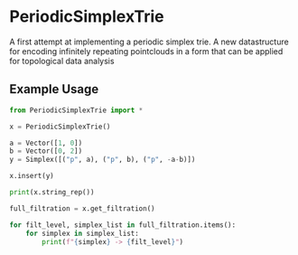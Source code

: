 # PeriodicSimplexTrie
A first attempt at implementing a periodic simplex trie. A new datastructure for encoding infinitely repeating pointclouds in a form that can be applied for topological data analysis

Example Usage
-------------
```python
from PeriodicSimplexTrie import *

x = PeriodicSimplexTrie()

a = Vector([1, 0])
b = Vector([0, 2])
y = Simplex([("p", a), ("p", b), ("p", -a-b)])

x.insert(y)

print(x.string_rep())

full_filtration = x.get_filtration()

for filt_level, simplex_list in full_filtration.items():
    for simplex in simplex_list:
        print(f"{simplex} -> {filt_level}")
```

